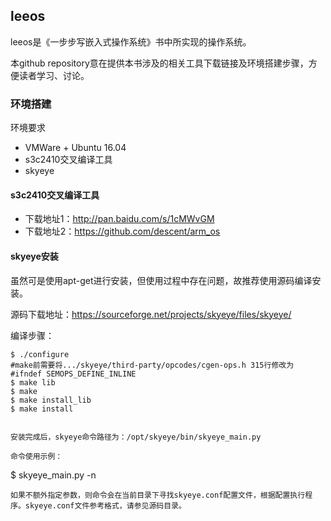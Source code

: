 ## leeos
leeos是《一步步写嵌入式操作系统》书中所实现的操作系统。

本github repository意在提供本书涉及的相关工具下载链接及环境搭建步骤，方便读者学习、讨论。

### 环境搭建
环境要求
* VMWare + Ubuntu 16.04
* s3c2410交叉编译工具
* skyeye


#### s3c2410交叉编译工具

  * 下载地址1：http://pan.baidu.com/s/1cMWvGM
  * 下载地址2：https://github.com/descent/arm_os

#### skyeye安装

虽然可是使用apt-get进行安装，但使用过程中存在问题，故推荐使用源码编译安装。

源码下载地址：https://sourceforge.net/projects/skyeye/files/skyeye/

编译步骤：

```
$ ./configure
#make前需要将.../skyeye/third-party/opcodes/cgen-ops.h 315行修改为 #ifndef SEMOPS_DEFINE_INLINE
$ make lib
$ make
$ make install_lib
$ make install
```
```

安装完成后，skyeye命令路径为：/opt/skyeye/bin/skyeye_main.py

命令使用示例：

```
$ skyeye_main.py -n
```
如果不额外指定参数，则命令会在当前目录下寻找skyeye.conf配置文件，根据配置执行程序。skyeye.conf文件参考格式，请参见源码目录。

